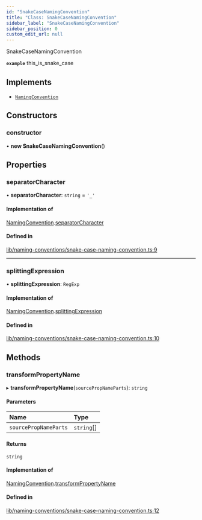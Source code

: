 ```yaml
---
id: "SnakeCaseNamingConvention"
title: "Class: SnakeCaseNamingConvention"
sidebar_label: "SnakeCaseNamingConvention"
sidebar_position: 0
custom_edit_url: null
---
```


SnakeCaseNamingConvention

**`example`** this_is_snake_case

## Implements

- [`NamingConvention`](../interfaces/NamingConvention.md)

## Constructors

### constructor

• **new SnakeCaseNamingConvention**()

## Properties

### separatorCharacter

• **separatorCharacter**: `string` = `'_'`

#### Implementation of

[NamingConvention](../interfaces/NamingConvention.md).[separatorCharacter](../interfaces/NamingConvention.md#separatorcharacter)

#### Defined in

[lib/naming-conventions/snake-case-naming-convention.ts:9](https://github.com/nartc/mapper/blob/3ff1b7bf/packages/core/src/lib/naming-conventions/snake-case-naming-convention.ts#L9)

___

### splittingExpression

• **splittingExpression**: `RegExp`

#### Implementation of

[NamingConvention](../interfaces/NamingConvention.md).[splittingExpression](../interfaces/NamingConvention.md#splittingexpression)

#### Defined in

[lib/naming-conventions/snake-case-naming-convention.ts:10](https://github.com/nartc/mapper/blob/3ff1b7bf/packages/core/src/lib/naming-conventions/snake-case-naming-convention.ts#L10)

## Methods

### transformPropertyName

▸ **transformPropertyName**(`sourcePropNameParts`): `string`

#### Parameters

| Name | Type |
| :------ | :------ |
| `sourcePropNameParts` | `string`[] |

#### Returns

`string`

#### Implementation of

[NamingConvention](../interfaces/NamingConvention.md).[transformPropertyName](../interfaces/NamingConvention.md#transformpropertyname)

#### Defined in

[lib/naming-conventions/snake-case-naming-convention.ts:12](https://github.com/nartc/mapper/blob/3ff1b7bf/packages/core/src/lib/naming-conventions/snake-case-naming-convention.ts#L12)
